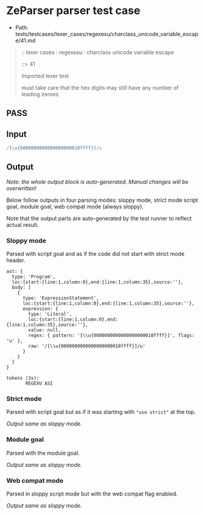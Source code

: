 # ZeParser parser test case

- Path: tests/testcases/lexer_cases/regexesu/charclass_unicode_variable_escape/41.md

> :: lexer cases : regexesu : charclass unicode variable escape
>
> ::> 41
>
> Imported lexer test
>
> must take care that the hex digits may still have any number of leading zeroes

## PASS

## Input

`````js
/[\u{0000000000000000000010ffff}]/u
`````

## Output

_Note: the whole output block is auto-generated. Manual changes will be overwritten!_

Below follow outputs in four parsing modes: sloppy mode, strict mode script goal, module goal, web compat mode (always sloppy).

Note that the output parts are auto-generated by the test runner to reflect actual result.

### Sloppy mode

Parsed with script goal and as if the code did not start with strict mode header.

`````
ast: {
  type: 'Program',
  loc:{start:{line:1,column:0},end:{line:1,column:35},source:''},
  body: [
    {
      type: 'ExpressionStatement',
      loc:{start:{line:1,column:0},end:{line:1,column:35},source:''},
      expression: {
        type: 'Literal',
        loc:{start:{line:1,column:0},end:{line:1,column:35},source:''},
        value: null,
        regex: { pattern: '[\\u{0000000000000000000010ffff}]', flags: 'u' },
        raw: '/[\\u{0000000000000000000010ffff}]/u'
      }
    }
  ]
}

tokens (3x):
       REGEXU ASI
`````

### Strict mode

Parsed with script goal but as if it was starting with `"use strict"` at the top.

_Output same as sloppy mode._

### Module goal

Parsed with the module goal.

_Output same as sloppy mode._

### Web compat mode

Parsed in sloppy script mode but with the web compat flag enabled.

_Output same as sloppy mode._

